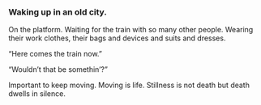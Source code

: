 ### Waking up in an old city.

On the platform. Waiting for the train with so many other people. Wearing their work clothes, their bags and devices and suits and dresses. 

“Here comes the train now.”
 
“Wouldn’t that be somethin’?”

Important to keep moving. Moving is life. Stillness is not death but death dwells in silence. 
